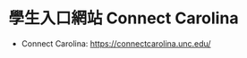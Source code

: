 學生入口網站 Connect Carolina
=============================

* Connect Carolina: https://connectcarolina.unc.edu/

